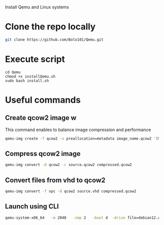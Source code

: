 Install Qemu and Linux systems

# Clone the repo locally
```bash
git clone https://github.com/Bolo101/Qemu.git
```
# Execute script
```
cd Qemu
chmod +x installQemu.sh
sudo bash install.sh
```

# Useful commands

## Create qcow2 image w

This command enables to balance image compression and performance

```bash
qemu-img create -f qcow2 -o preallocation=metadata image_name.qcow2 'IMAGE_SIZE'G
```

## Compress qcow2 image

```bash
qemu-img convert -O qcow2 -c source.qcow2 compressed.qcow2
```
## Convert files from vhd to qcow2

```bash
qemu-img convert -f vpc -O qcow2 source.vhd compressed.qcow2
```

## Launch using CLI

```bash
qemu-system-x86_64   -m 2048   -smp 2   -boot d  -drive file=debian12.qcow2,format=qcow2   -drive file=flash_device.img,format=raw,if=none,id=flash   -device usb-ehci,id=ehci   -device usb-storage,bus=ehci.0,drive=flash   -net nic   -net user   -enable-kvm
```
